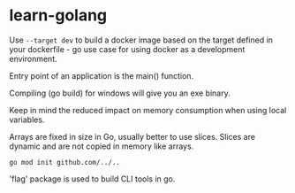 # learn-golang

Use `--target dev` to build a docker image based on the target defined in your dockerfile - go use case for using docker as a development environment.

Entry point of an application is the main() function.

Compiling (go build) for windows will give you an exe binary. 

Keep in mind the reduced impact on memory consumption when using local variables. 

Arrays are fixed in size in Go, usually better to use slices. Slices are dynamic and are not copied in memory like arrays. 

```
go mod init github.com/../..
```

'flag' package is used to build CLI tools in go. 